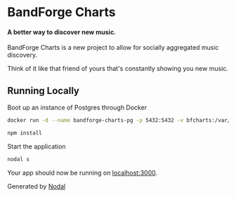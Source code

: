 # BandForge Charts 
#### A better way to discover new music. 

BandForge Charts is a new project to allow for socially aggregated music discovery. 

Think of it like that friend of yours that's constantly showing you new music. 

## Running Locally

Boot up an instance of Postgres through Docker
```sh
docker run -d --name bandforge-charts-pg -p 5432:5432 -v bfcharts:/var/lib/postgresql/data postgres:latest
```

```sh
npm install
```

Start the application
```sh
nodal s
```

Your app should now be running on [localhost:3000](http://localhost:3000/).

Generated by [Nodal](http://nodaljs.com)
